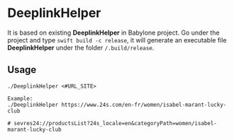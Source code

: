 # DeeplinkHelper

It is based on existing **DeeplinkHelper** in Babylone project.
Go under the project and type `swift build -c release`, it will generate an executable file **DeeplinkHelper** under the folder `/.build/release`.

## Usage

```
./DeeplinkHelper <#URL_SITE>

Example:
./DeeplinkHelper https://www.24s.com/en-fr/women/isabel-marant-lucky-club

# sevres24://productsList?24s_locale=en&categoryPath=women/isabel-marant-lucky-club
```
